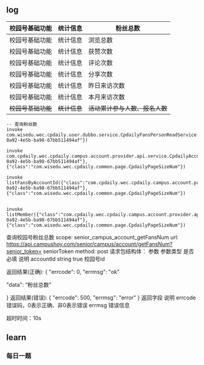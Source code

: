 ## log

| 校园号基础功能     | 统计信息     | 粉丝总数                       |
| ------------------ | ------------ | ------------------------------ |
| 校园号基础功能     | 统计信息     | 浏览总数                       |
| 校园号基础功能     | 统计信息     | 获赞次数                       |
| 校园号基础功能     | 统计信息     | 评论次数                       |
| 校园号基础功能     | 统计信息     | 分享次数                       |
| 校园号基础功能     | 统计信息     | 昨日来访次数                   |
| 校园号基础功能     | 统计信息     | 本月来访次数                   |
| ~~校园号基础功能~~ | ~~统计信息~~ | ~~活动累计参与人数、报名人数~~ |



```
-- 查询粉丝数
invoke com.wisedu.wec.cpdaily.user.dubbo.service.CpdailyFansPersonReadService.countFollower({"class":"com.wisedu.wec.cpdaily.user.dubbo.req.FollowerListReq","personId":"8e64c3f3-0a92-4e5b-ba98-67bb511494af"})

invoke com.cpdaily.wec.cpdaily.campus.account.provider.api.service.CpdailyAccountReadService.listFansByAccountId({"class":"com.cpdaily.wec.cpdaily.campus.account.provider.api.req.CpdailyAccountFansReq","accountId":"8e64c3f3-0a92-4e5b-ba98-67bb511494af"},{"class":"com.wisedu.wec.cpdaily.common.page.CpdailyPageSizeNum"})

invoke listFansByAccountId({"class":"com.cpdaily.wec.cpdaily.campus.account.provider.api.req.CpdailyAccountFansReq","accountId":"8e64c3f3-0a92-4e5b-ba98-67bb511494af"},{"class":"com.wisedu.wec.cpdaily.common.page.CpdailyPageSizeNum"})


invoke listMember({"class":"com.cpdaily.wec.cpdaily.campus.account.provider.api.req.CpdailyAccountMemberReq","accountId":"8e64c3f3-0a92-4e5b-ba98-67bb511494af"},{"class":"com.wisedu.wec.cpdaily.common.page.CpdailyPageSizeNum"})
```



查询校园号粉丝总数
scope: senior_campus_account_getFansNum
url: https://api.campushoy.com/senior/campus/account/getFansNum?senior_token= seniorToken
method: post
请求包结构体：
参数	参数类型	是否必填	说明
accountId	string	true	校园号id

返回结果(正确):
{
"errcode": 0,
"errmsg": "ok"

"data": “粉丝总数”

}
返回结果(错误):
{
    "errcode": 500,
"errmsg": "error"
}
返回字段	说明
errcode	错误码，0表示正确、非0表示错误
errmsg	错误信息

超时时间：10s

## learn

### 每日一题



